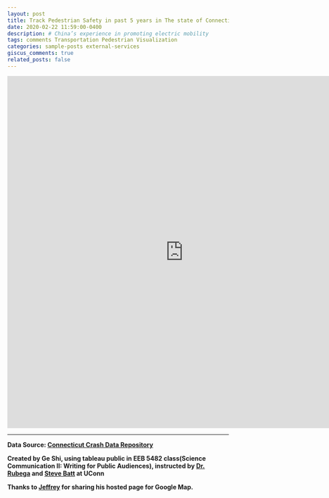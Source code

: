 ```yaml
---
layout: post
title: Track Pedestrian Safety in past 5 years in The state of Connecticut
date: 2020-02-22 11:59:00-0400
description: # China’s experience in promoting electric mobility
tags: comments Transportation Pedestrian Visualization
categories: sample-posts external-services
giscus_comments: true
related_posts: false
---
```

<iframe seamless frameborder="0" src="https://public.tableau.com/views/PedestriansTragediesinCTState_WebPage/Story1?:embed=yes&:display_count=yes&:showVizHome=no" width = '800' height = '800' scrolling='yes' ></iframe>  

*****
**Data Source: [Connecticut Crash Data Repository](https://www.ctcrash.uconn.edu/)**

**Created by Ge Shi, using tableau public in EEB 5482 class(Science Communication II: Writing for Public Audiences), instructed by [Dr. Rubega](https://cap.uconn.edu/person/margaret-rubega/) and [Steve Batt](https://public.tableau.com/profile/ct.census.data#!/) at UConn**

**Thanks to [Jeffrey](https://twitter.com/HighVizAbility?ref_src=twsrc%5Egoogle%7Ctwcamp%5Eserp%7Ctwgr%5Eauthor) for sharing his hosted page for Google Map.**
